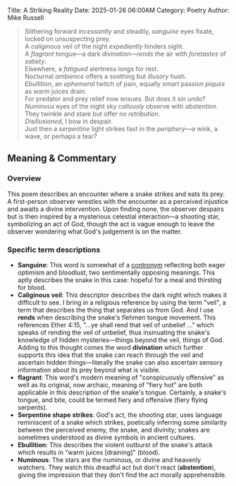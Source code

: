 Title: A Striking Reality
Date: 2025-01-26 06:00AM
Category: Poetry
Author: Mike Russell

> Slithering forward *incessantly* and steadily, *sanguine* eyes fixate, locked on unsuspecting prey. <br>A *caliginous* veil of the night *expediently* hinders sight. <br>A *flagrant* tongue—a dark *divination—rends* the air with *foretastes* of *satiety*.<br>
Elsewhere, a *fatigued* alertness longs for rest. <br>Nocturnal *ambience* offers a soothing but *illusory* hush.<br>
*Ebullition*, an *ephemeral* twitch of pain, equally *smart* passion *piques* as warm juices drain. <br>For predator and prey relief now ensues. But does it sin undo?<br>
*Numinous* eyes of the night sky *callously* observe with *abstention*. <br>They twinkle and stare but offer no *retribution*.<br> *Disillusioned*, I bow in despair.<br>
Just then a *serpentine* light strikes fast in the *periphery—a* wink, a wave, or perhaps a tear?

## Meaning & Commentary

### Overview

This poem describes an encounter where a snake strikes and eats its prey. A first-person observer wrestles with the encounter as a perceived injustice and awaits a divine intervention. Upon finding none, the observer despairs but is then inspired by a mysterious celestial interaction—a shooting star, symbolizing an act of God, though the act is vague enough to leave the observer wondering what God's judgement is on the matter.

### Specific term descriptions

* **Sanguine**: This word is somewhat of a [contronym](https://www.merriam-webster.com/dictionary/contranym) reflecting both eager optimism and bloodlust, two sentimentally opposing meanings. This aptly describes the snake in this case: hopeful for a meal and thirsting for blood.
* **Caliginous veil**: This descriptor describes the dark night which makes it difficult to see. I bring in a religious reference by using the term "veil", a term that describes the thing that separates us from God. And I use **rends** when describing the snake's flehmen tongue movement. This references Ether 4:15, "...ye shall rend that veil of unbelief ..." which speaks of rending the veil of unbelief, thus insinuating the snake's knowledge of hidden mysteries—things beyond the veil, things of God. Adding to this thought comes the word **divination** which further supports this idea that the snake can reach through the veil and ascertain hidden things—literally the snake can also ascertain sensory information about its prey beyond what is visible.
* **flagrant**: This word's modern meaning of "conspicuously offensive" as well as its original, now archaic, meaning of "fiery hot" are both applicable in this description of the snake's tongue. Certainly, a snake's tongue, and bite, could be termed fiery and offensive (fiery flying serpents).
* **Serpentine shape strikes**: God's act, the shooting star, uses language reminiscent of a snake which strikes, poetically inferring some similarity between the perceived enemy, the snake, and divinity; snakes are sometimes understood as divine symbols in ancient cultures.
* **Ebullition**: This describes the violent outburst of the snake's attack which results in "warm juices \[draining\]" (blood).
* **Numinous**: The stars are the numinous, or divine and heavenly watchers. They watch this dreadful act but don't react (**abstention**), giving the impression that they don't find the act morally apprehensible.
